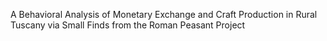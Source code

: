 A Behavioral Analysis of Monetary Exchange and Craft Production in Rural Tuscany via Small Finds from the Roman Peasant Project


